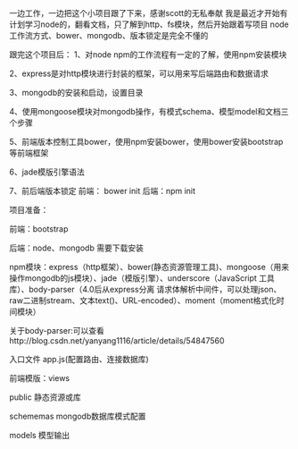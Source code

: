 一边工作，一边把这个小项目跟了下来，感谢scott的无私奉献
我是最近才开始有计划学习node的，翻看文档，只了解到http、fs模块，然后开始跟着写项目
node工作流方式、bower、mongodb、版本锁定是完全不懂的

跟完这个项目后：
1、对node npm的工作流程有一定的了解，使用npm安装模块

2、express是对http模块进行封装的框架，可以用来写后端路由和数据请求

3、mongodb的安装和启动，设置目录

4、使用mongoose模块对mongodb操作，有模式schema、模型model和文档三个步骤

5、前端版本控制工具bower，使用npm安装bower，使用bower安装bootstrap等前端框架

6、jade模版引擎语法

7、前后端版本锁定 前端： bower init   后端：npm init


项目准备：

前端：bootstrap

后端：node、mongodb 需要下载安装

npm模块：express（http框架）、bower(静态资源管理工具)、mongoose（用来操作mongodb的js模块）、jade（模版引擎）、underscore（JavaScript 工具库）、body-parser（4.0后从express分离 请求体解析中间件，可以处理json、raw二进制stream、文本text()、URL-encoded）、moment（moment格式化时间模块）

关于body-parser:可以查看http://blog.csdn.net/yanyang1116/article/details/54847560

入口文件 app.js(配置路由、连接数据库)

前端模版：views

public 静态资源或库

schememas mongodb数据库模式配置

models 模型输出


